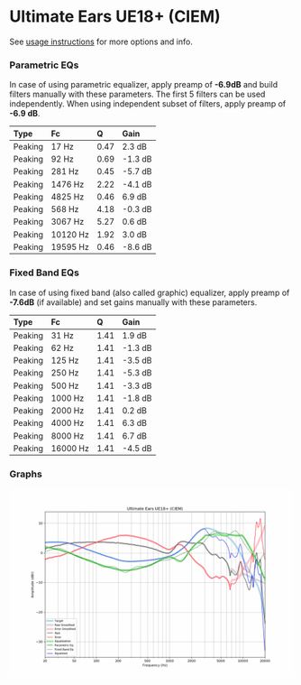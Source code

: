 # Ultimate Ears UE18+ (CIEM)
See [usage instructions](https://github.com/jaakkopasanen/AutoEq#usage) for more options and info.

### Parametric EQs
In case of using parametric equalizer, apply preamp of **-6.9dB** and build filters manually
with these parameters. The first 5 filters can be used independently.
When using independent subset of filters, apply preamp of **-6.9 dB**.

| Type    | Fc       |    Q | Gain    |
|:--------|:---------|:-----|:--------|
| Peaking | 17 Hz    | 0.47 | 2.3 dB  |
| Peaking | 92 Hz    | 0.69 | -1.3 dB |
| Peaking | 281 Hz   | 0.45 | -5.7 dB |
| Peaking | 1476 Hz  | 2.22 | -4.1 dB |
| Peaking | 4825 Hz  | 0.46 | 6.9 dB  |
| Peaking | 568 Hz   | 4.18 | -0.3 dB |
| Peaking | 3067 Hz  | 5.27 | 0.6 dB  |
| Peaking | 10120 Hz | 1.92 | 3.0 dB  |
| Peaking | 19595 Hz | 0.46 | -8.6 dB |

### Fixed Band EQs
In case of using fixed band (also called graphic) equalizer, apply preamp of **-7.6dB**
(if available) and set gains manually with these parameters.

| Type    | Fc       |    Q | Gain    |
|:--------|:---------|:-----|:--------|
| Peaking | 31 Hz    | 1.41 | 1.9 dB  |
| Peaking | 62 Hz    | 1.41 | -1.3 dB |
| Peaking | 125 Hz   | 1.41 | -3.5 dB |
| Peaking | 250 Hz   | 1.41 | -5.3 dB |
| Peaking | 500 Hz   | 1.41 | -3.3 dB |
| Peaking | 1000 Hz  | 1.41 | -1.8 dB |
| Peaking | 2000 Hz  | 1.41 | 0.2 dB  |
| Peaking | 4000 Hz  | 1.41 | 6.3 dB  |
| Peaking | 8000 Hz  | 1.41 | 6.7 dB  |
| Peaking | 16000 Hz | 1.41 | -4.5 dB |

### Graphs
![](./Ultimate%20Ears%20UE18+%20(CIEM).png)